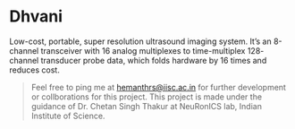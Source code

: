 # Dhvani
Low-cost, portable, super resolution ultrasound imaging system. It’s an 8-channel transceiver with 16 analog multiplexes to time-multiplex 128-
channel transducer probe data, which folds hardware by 16 times and reduces cost. 

> Feel free to ping me at hemanthrs@iisc.ac.in for further development or collborations for this project. This project is made under the guidance of Dr. Chetan Singh Thakur at NeuRonICS lab, Indian Institute of Science. 
